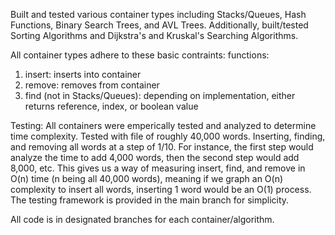 Built and tested various container types including Stacks/Queues, Hash Functions, Binary Search Trees, and AVL Trees.
Additionally, built/tested Sorting Algorithms and Dijkstra's and Kruskal's Searching Algorithms.


All container types adhere to these basic contraints:
functions: 
  1. insert: inserts into container
  2. remove: removes from container
  3. find (not in Stacks/Queues): depending on implementation, either returns reference, index, or boolean value

Testing:
All containers were emperically tested and analyzed to determine time complexity. Tested with file of roughly 40,000 words. Inserting, finding, and removing all words at a step of 1/10. For instance, the first step would analyze the time to add 4,000 words, then the second step would add 8,000, etc. This gives us a way of measuring insert, find, and remove in O(n) time (n being all 40,000 words), meaning if we graph an O(n) complexity to insert all words, inserting 1 word would be an O(1) process. The testing framework is provided in the main branch for simplicity.

All code is in designated branches for each container/algorithm.

